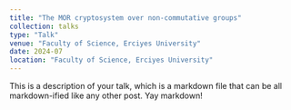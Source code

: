 ```yaml
---
title: "The MOR cryptosystem over non-commutative groups"
collection: talks
type: "Talk"
venue: "Faculty of Science, Erciyes University"
date: 2024-07
location: "Faculty of Science, Erciyes University"
---
```


This is a description of your talk, which is a markdown file that can be all markdown-ified like any other post. Yay markdown!
